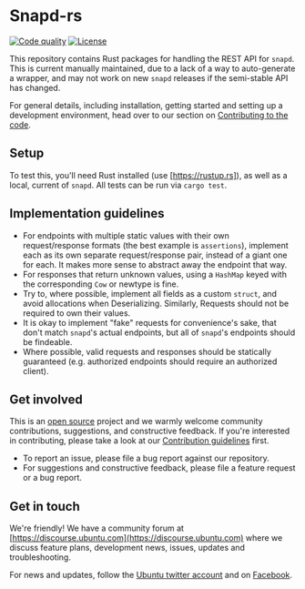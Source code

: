 # Snapd-rs

[actions-image]: https://github.com/canonical/snapd-rs/actions/workflows/push.yaml/badge.svg
[actions-url]: https://github.com/canonical/snapd-rs/actions/workflows/push.yaml

[license-image]: https://img.shields.io/badge/License-MIT-blue.svg

[![Code quality][actions-image]][actions-url]
[![License][license-image]](LICENSE)

This repository contains Rust packages for handling the REST API for `snapd`. This is current manually maintained, due to a lack of a way to auto-generate a wrapper, and may not work on new `snapd` releases if the semi-stable API has changed. 

For general details, including installation, getting started and setting up a development environment, head over to our section on [Contributing to the code](CONTRIBUTING.md#contributing-to-the-code).

## Setup

To test this, you'll need Rust installed (use [https://rustup.rs]), as well as a local, current of `snapd`. All tests can be run via `cargo test`.

## Implementation guidelines

- For endpoints with multiple static values with their own request/response formats (the best example is `assertions`), implement each as its own separate request/response pair, instead of a giant one for each. It makes more sense to abstract away the endpoint that way.
- For responses that return unknown values, using a `HashMap` keyed with the corresponding `Cow` or newtype is fine.
- Try to, where possible, implement all fields as a custom `struct`, and avoid allocations when Deserializing. Similarly, Requests should not be required to own their values.
- It is okay to implement "fake" requests for convenience's sake, that don't match `snapd`'s actual endpoints, but all of `snapd`'s endpoints should be findeable.
- Where possible, valid requests and responses should be statically guaranteed (e.g. authorized endpoints should require an authorized client).

## Get involved

This is an [open source](LICENSE) project and we warmly welcome community contributions, suggestions, and constructive feedback. If you're interested in contributing, please take a look at our [Contribution guidelines](CONTRIBUTING.md) first.

- To report an issue, please file a bug report against our repository.
- For suggestions and constructive feedback, please file a feature request or a bug report.

## Get in touch

We're friendly! We have a community forum at [https://discourse.ubuntu.com](https://discourse.ubuntu.com) where we discuss feature plans, development news, issues, updates and troubleshooting.

For news and updates, follow the [Ubuntu twitter account](https://twitter.com/ubuntu) and on [Facebook](https://www.facebook.com/ubuntu).
